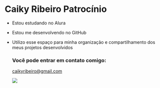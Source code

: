 # Caiky Ribeiro Patrocínio

- Estou estudando no Alura
- Estou me desenvolvendo no GitHub
- Utilizo esse espaço para minha organização e compartilhamento dos meus projetos desenvolvidos

  ### Você pode entrar em contato comigo:

  caikyribeiro@gmail.com

  ![](https://media1.tenor.com/m/geJ_z7oBrPAAAAAd/continue.gif)
